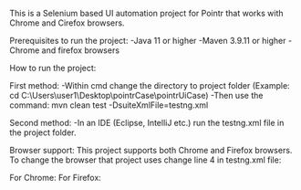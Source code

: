 This is a Selenium based UI automation project for Pointr that works with Chrome and Cirefox browsers.

Prerequisites to run the project:
-Java 11 or higher
-Maven 3.9.11 or higher
-Chrome and firefox browsers

How to run the project:

First method:
-Within cmd change the directory to project folder (Example: cd C:\Users\user1\Desktop\pointrCase\pointrUiCase)
-Then use the command: mvn clean test -DsuiteXmlFile=testng.xml

Second method:
-In an IDE (Eclipse, IntelliJ etc.) run the testng.xml file in the project folder.

Browser support:
This project supports both Chrome and Firefox browsers. To change the browser that project uses change line 4 in testng.xml file:

For Chrome: <parameter name="browserName" value="chrome"/>
For Firefox: <parameter name="browserName" value="firefox"/>
